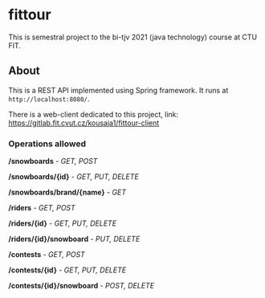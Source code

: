 # fittour

This is semestral project to the bi-tjv 2021 (java technology) course at CTU FIT. 

## About

This is a REST API implemented using Spring framework. It runs at `http://localhost:8080/`.

There is a web-client dedicated to this project, link: https://gitlab.fit.cvut.cz/kousaja1/fittour-client

### Operations allowed

**/snowboards** - *GET, POST*

**/snowboards/{id}** - *GET, PUT, DELETE*

**/snowboards/brand/{name}** - *GET*

**/riders** - *GET, POST*

**/riders/{id}** - *GET, PUT, DELETE*

**/riders/{id}/snowboard** - *PUT, DELETE*

**/contests** - *GET, POST*

**/contests/{id}** - *GET, PUT, DELETE*

**/contests/{id}/snowboard** - *POST, DELETE*
